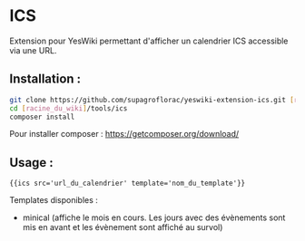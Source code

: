 # ICS

Extension pour YesWiki permettant d'afficher un calendrier ICS accessible via
une URL.

## Installation :
```sh
git clone https://github.com/supagroflorac/yeswiki-extension-ics.git [racine_du_wiki]/tools/ics
cd [racine_du_wiki]/tools/ics
composer install
```

Pour installer composer : https://getcomposer.org/download/

## Usage :
```
{{ics src='url_du_calendrier' template='nom_du_template'}}
```

Templates disponibles :
 - minical (affiche le mois en cours. Les jours avec des évènements sont mis en avant et les évènement sont affiché au survol)
